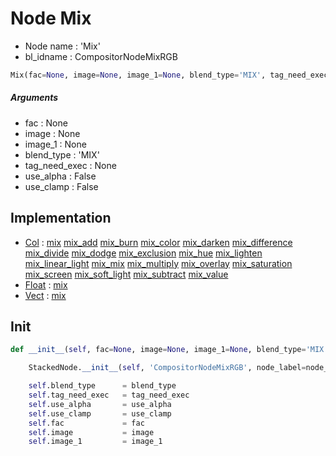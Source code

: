 # Node Mix

- Node name : 'Mix'
- bl_idname : CompositorNodeMixRGB


``` python
Mix(fac=None, image=None, image_1=None, blend_type='MIX', tag_need_exec=None, use_alpha=False, use_clamp=False, node_label=None, node_color=None)
```
##### Arguments

- fac : None
- image : None
- image_1 : None
- blend_type : 'MIX'
- tag_need_exec : None
- use_alpha : False
- use_clamp : False

## Implementation

- [Col](/docs/Compositor/Col.md) : [mix](/docs/Compositor/Col.md#mix) [mix_add](/docs/Compositor/Col.md#mix_add) [mix_burn](/docs/Compositor/Col.md#mix_burn) [mix_color](/docs/Compositor/Col.md#mix_color) [mix_darken](/docs/Compositor/Col.md#mix_darken) [mix_difference](/docs/Compositor/Col.md#mix_difference) [mix_divide](/docs/Compositor/Col.md#mix_divide) [mix_dodge](/docs/Compositor/Col.md#mix_dodge) [mix_exclusion](/docs/Compositor/Col.md#mix_exclusion) [mix_hue](/docs/Compositor/Col.md#mix_hue) [mix_lighten](/docs/Compositor/Col.md#mix_lighten) [mix_linear_light](/docs/Compositor/Col.md#mix_linear_light) [mix_mix](/docs/Compositor/Col.md#mix_mix) [mix_multiply](/docs/Compositor/Col.md#mix_multiply) [mix_overlay](/docs/Compositor/Col.md#mix_overlay) [mix_saturation](/docs/Compositor/Col.md#mix_saturation) [mix_screen](/docs/Compositor/Col.md#mix_screen) [mix_soft_light](/docs/Compositor/Col.md#mix_soft_light) [mix_subtract](/docs/Compositor/Col.md#mix_subtract) [mix_value](/docs/Compositor/Col.md#mix_value)
- [Float](/docs/Compositor/Float.md) : [mix](/docs/Compositor/Float.md#mix)
- [Vect](/docs/Compositor/Vect.md) : [mix](/docs/Compositor/Vect.md#mix)

## Init

``` python
def __init__(self, fac=None, image=None, image_1=None, blend_type='MIX', tag_need_exec=None, use_alpha=False, use_clamp=False, node_label=None, node_color=None):

    StackedNode.__init__(self, 'CompositorNodeMixRGB', node_label=node_label, node_color=node_color)

    self.blend_type      = blend_type
    self.tag_need_exec   = tag_need_exec
    self.use_alpha       = use_alpha
    self.use_clamp       = use_clamp
    self.fac             = fac
    self.image           = image
    self.image_1         = image_1
```

